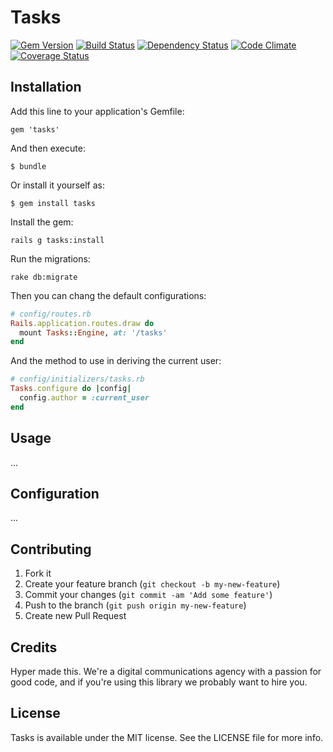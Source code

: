 # Tasks

[![Gem Version](https://img.shields.io/gem/v/tasks.svg)](https://rubygems.org/gems/tasks)
[![Build Status](https://img.shields.io/travis/hyperoslo/tasks.svg)](https://travis-ci.org/hyperoslo/tasks)
[![Dependency Status](https://img.shields.io/gemnasium/hyperoslo/tasks.svg)](https://gemnasium.com/hyperoslo/tasks)
[![Code Climate](https://img.shields.io/codeclimate/github/hyperoslo/tasks.svg)](https://codeclimate.com/github/hyperoslo/tasks)
[![Coverage Status](https://img.shields.io/coveralls/hyperoslo/tasks.svg)](https://coveralls.io/r/hyperoslo/tasks)

## Installation

Add this line to your application's Gemfile:

    gem 'tasks'

And then execute:

    $ bundle

Or install it yourself as:

    $ gem install tasks

Install the gem:

    rails g tasks:install

Run the migrations:

    rake db:migrate

Then you can chang the default configurations:

```ruby
# config/routes.rb
Rails.application.routes.draw do
  mount Tasks::Engine, at: '/tasks'
end
```
And the method to use in deriving the current user:

```ruby
# config/initializers/tasks.rb
Tasks.configure do |config|
  config.author = :current_user
end
```

## Usage

...

## Configuration

...

## Contributing

1. Fork it
2. Create your feature branch (`git checkout -b my-new-feature`)
3. Commit your changes (`git commit -am 'Add some feature'`)
4. Push to the branch (`git push origin my-new-feature`)
5. Create new Pull Request

## Credits

Hyper made this. We're a digital communications agency with a passion for good code,
and if you're using this library we probably want to hire you.

## License

Tasks is available under the MIT license. See the LICENSE file for more info.
